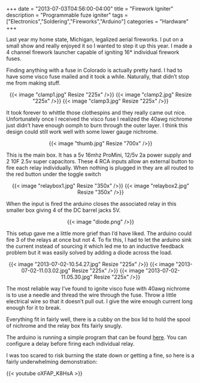 +++
date = "2013-07-03T04:56:00-04:00"
title = "Firework Igniter"
description = "Programmable fuze igniter"
tags = ["Electronics","Soldering","Fireworks","Arduino"]
categories = "Hardware"
+++

Last year my home state, Michigan, legalized aerial fireworks. I put on a small show and really enjoyed it so I wanted to step it up this year. I made a 4 channel firework launcher capable of igniting 16* individual firework fuses.

Finding anything with a fuse in Colorado is actually pretty hard. I had to have some visco fuse mailed and it took a while. Naturally, that didn’t stop me from making stuff.

<center>
  {{< image "clamp1.jpg" Resize "225x" />}}
  {{< image "clamp2.jpg" Resize "225x" />}}
  {{< image "clamp3.jpg" Resize "225x" />}}
</center>

It took forever to whittle those clothespins and they really came out nice. Unfortunately once I received the visco fuse I realized the 40awg nichrome just didn’t have enough oomph to burn through the outer layer. I think this design could still work well with some lower gauge nichrome.

<center>{{< image "thumb.jpg" Resize "700x" />}}</center>

This is the main box. It has a 5v 16mhz ProMini, 12/5v 2a power supply and 2 10F 2.5v super capacitors. These 4 RCA inputs allow an external button to fire each relay individually. When nothing is plugged in they are all routed to the red button under the toggle switch

<center>
  {{< image "relaybox1.jpg" Resize "350x" />}}
  {{< image "relaybox2.jpg" Resize "350x" />}}
</center>

When the input is fired the arduino closes the associated relay in this smaller box giving 4 of the DC barrel jacks 5V.

<center>
  {{< image "diode.png" />}}
</center>

This setup gave me a little more grief than I’d have liked. The arduino could fire 3 of the relays at once but not 4. To fix this, I had to let the arduino sink the current instead of sourcing it which led me to an inductive feedback problem but it was easily solved by adding a diode across the load.

<center>
  {{< image "2013-07-02-10.54.27.jpg" Resize "225x" />}}
  {{< image "2013-07-02-11.03.02.jpg" Resize "225x" />}}
  {{< image "2013-07-02-11.05.30.jpg" Resize "225x" />}}
</center>

The most reliable way I’ve found to ignite visco fuse with 40awg nichrome is to use a needle and thread the wire through the fuse. Throw a little electrical wire so that it doesn’t pull out. I give the wire enough current long enough for it to break.

Everything fit in fairly well, there is a cubby on the box lid to hold the spool of nichrome and the relay box fits fairly snugly.

The arduino is running a simple program that can be found [here](https://github.com/zinefer/arduino-relay-igniter). You can configure a delay before firing each individual relay.

I was too scared to risk burning the state down or getting a fine, so here is a fairly underwhelming demonstration:

{{< youtube oXFAP_K8HsA >}}